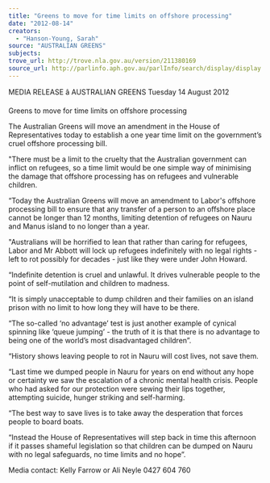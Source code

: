 ```yaml
---
title: "Greens to move for time limits on offshore processing"
date: "2012-08-14"
creators:
  - "Hanson-Young, Sarah"
source: "AUSTRALIAN GREENS"
subjects:
trove_url: http://trove.nla.gov.au/version/211380169
source_url: http://parlinfo.aph.gov.au/parlInfo/search/display/display.w3p;query=Id%3A%22media/pressrel/1847679%22
---
```


 MEDIA RELEASE â AUSTRALIAN GREENS   Tuesday 14 August 2012    

 

 

 Greens to move for time limits on offshore processing    

 The Australian Greens will move an amendment in the House of Representatives today to  establish a one year time limit on the government’s cruel offshore processing bill.    

 "There must be a limit to the cruelty that the Australian government can inflict on refugees, so a  time limit would be one simple way of minimising the damage that offshore processing has on  refugees and vulnerable children.     

 “Today the Australian Greens will move an amendment to Labor's offshore processing bill to  ensure that any transfer of a person to an offshore place cannot be longer than 12 months,  limiting detention of refugees on Nauru and Manus island to no longer than a year.     

 "Australians will be horrified to lean that rather than caring for refugees, Labor and Mr Abbott  will lock up refugees indefinitely with no legal rights - left to rot possibly for decades - just like  they were under John Howard.     

 “Indefinite detention is cruel and unlawful.  It drives vulnerable people to the point of self-mutilation and children to madness.      

 “It is simply unacceptable to dump children and their families on an island prison with no limit to  how long they will have to be there.     

 “The so-called ‘no advantage’ test is just another example of cynical spinning like ‘queue  jumping’ - the truth of it is that there is no advantage to being one of the world’s most  disadvantaged children”.    

 “History shows leaving people to rot in Nauru will cost lives, not save them.     

 “Last time we dumped people in Nauru for years on end without any hope or certainty we saw  the escalation of a chronic mental health crisis. People who had asked for our protection were  sewing their lips together, attempting suicide, hunger striking and self-harming.    

 “The best way to save lives is to take away the desperation that forces people to board boats.    

 “Instead the House of Representatives will step back in time this afternoon if it passes shameful  legislation so that children can be dumped on Nauru with no legal safeguards, no time limits and  no hope”.    

 

 Media contact:  Kelly Farrow or Ali Neyle 0427 604 760     

 

